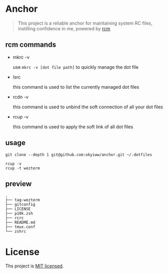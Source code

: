 # Anchor

> This project is a reliable anchor for maintaining system RC files, instilling confidence in me, powered by [rcm](https://github.com/thoughtbot/rcm)

## rcm commands

- mkrc -v

  use `mkrc -v [dot file path]` to quickly manage the dot file

- lsrc

  this command is used to list the currently managed dot files

- rcdn -v

  this command is used to unbind the soft connection of all your dot files

- rcup -v

  this command is used to apply the soft link of all dot files

## usage

```
git clone --depth 1 git@github.com:okyiww/anchor.git ~/.dotfiles

rcup -v
rcup -t wezterm
```

## preview

```
.
├── tag-wezterm
├── gitconfig
├── LICENSE
├── p10k.zsh
├── rcrc
├── README.md
├── tmux.conf
└── zshrc
```

# License

Ths project is [MIT licensed](./LICENSE).

